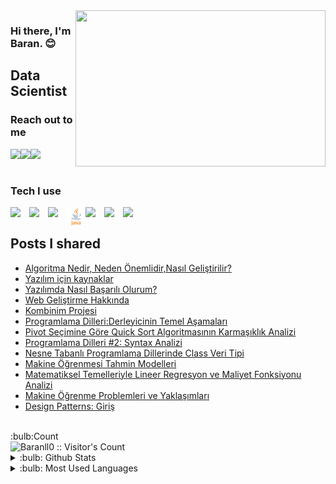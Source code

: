 <img src="https://media.giphy.com/media/v1.Y2lkPTc5MGI3NjExYWI2NzdkYzM3MzI0ZDM4MGIwZmMzNGNkYmIwMGUwOTU2MGFkMTBhZSZjdD1n/l1J9sBOqBIvnafnUc/giphy.gif" align="right" width="400" height="250">

### Hi there, I'm Baran. :blush:

##  Data Scientist


### Reach out to me
<img  height="30" src="https://cdn1.iconfinder.com/data/icons/logotypes/32/circle-linkedin-512.png" align="left" />
<img  height="30" src="https://upload.wikimedia.org/wikipedia/commons/7/7c/Kaggle_logo.png" align="left" />
<img  height="30" src="https://miro.medium.com/v2/resize:fit:8978/1*s986xIGqhfsN8U--09_AdA.png" align="left" />

<br />
<br />

### Tech I use

<img align="left"  src="https://s3.dualstack.us-east-2.amazonaws.com/pythondotorg-assets/media/community/logos/python-logo-only.png" width="30"/>
<img align="left"  src="https://www.r-project.org/Rlogo.png" width="30"/>
<img align="left" src="https://jupyter.org/assets/homepage/main-logo.svg" width="30"/>
<img align="left" src="https://raw.githubusercontent.com/github/explore/5b3600551e122a3277c2c5368af2ad5725ffa9a1/topics/java/java.png" width="30"/>
<img align="left" src="https://upload.wikimedia.org/wikipedia/commons/thumb/2/29/Postgresql_elephant.svg/810px-Postgresql_elephant.svg.png" width="30"/>
<img align="left" src="https://cdn.iconscout.com/icon/free/png-512/free-mongodb-5-1175140.png?f=webp&w=256" width="30"/>
<img align="left" src="https://upload.wikimedia.org/wikipedia/commons/thumb/1/18/C_Programming_Language.svg/570px-C_Programming_Language.svg.png?20201031132917" width="30" />


<br />

## Posts I shared

<!-- POST:START -->
- [Algoritma Nedir, Neden Önemlidir,Nasıl Geliştirilir?](https://www.instagram.com/p/CiAsS_kDJld/)
- [Yazılım için kaynaklar](https://www.instagram.com/p/CiLl9Gtrm3A/)
- [Yazılımda Nasıl Başarılı Olurum?](https://www.instagram.com/p/Cip8ZVhvdrG/)
- [Web Geliştirme Hakkında](https://www.instagram.com/p/CjBSEADrPzw/)
- [Kombinim Projesi](https://www.linkedin.com/feed/update/urn:li:activity:7032479254000939008/)
- [Programlama Dilleri:Derleyicinin Temel Aşamaları](https://medium.com/@baranll0/programlama-dilleri-c527d0e312c)
- [Pivot Seçimine Göre Quick Sort Algoritmasının Karmaşıklık Analizi](https://medium.com/@baranll0/pivot-seçimine-göre-quick-sort-algoritmasının-karmaşıklık-analizi-24a98c86e996)
- [Programlama Dilleri #2: Syntax Analizi](https://medium.com/@baranll0/programlama-dilleri-2-syntax-analizi-e1613a5fecc7)
- [Nesne Tabanlı Programlama Dillerinde Class Veri Tipi](https://medium.com/@baranll0/nesne-tabanlı-programlama-dillerinde-class-veri-tipi-dabe9735b658)
- [Makine Öğrenmesi Tahmin Modelleri](https://medium.com/@baranll0/makine-öğrenmesi-tahmin-modelleri-6283b1aaad16)
- [Matematiksel Temelleriyle Lineer Regresyon ve Maliyet Fonksiyonu Analizi](https://medium.com/@baranll0/matematiksel-temelleriyle-lineer-regresyon-ve-maliyet-fonksiyonu-analizi-7e1328240c48)
- [Makine Öğrenme Problemleri ve Yaklaşımları](https://medium.com/@baranll0/makine-öğrenme-problemleri-ve-yaklaşımları-910e3d7b0604)
- [Design Patterns: Giriş](https://www.linkedin.com/posts/baran-g%C3%BC%C3%A7l%C3%BC-207b1a226_design-patterns-giri%C5%9F-activity-7165678034266513409-GhZu?utm_source=share&utm_medium=member_desktop)
<!-- POST:END -->

<br />
<summary>:bulb:Count</summary>
<img src="https://profile-counter.glitch.me/{Baranll0}/count.svg" alt="Baranll0 :: Visitor's Count" width='250'>

<details>
<summary>:bulb: Github Stats</summary>
<img src="https://github-readme-stats.vercel.app/api?username=Baranll0&show_icons=true&theme=great-gatsby" >

</details>

<details>
<summary>:bulb:  Most Used Languages</summary>
<img src="https://github-readme-stats.vercel.app/api/top-langs/?username=Baranll0&theme=great-gatsby&langs_count=8" >
</details>

[twitter]: https://twitter.com/Baranll0
[linkedin]: https://www.linkedin.com/in/baran-güçlü-207b1a226/
